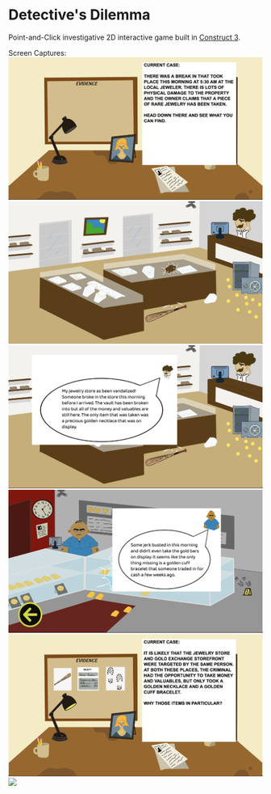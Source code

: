 # Detective's Dilemma
Point-and-Click investigative 2D interactive game built in [Construct 3](https://www.construct.net/en).

Screen Captures:
![](https://github.com/aguizaro/Detective-sDilemma/blob/main/Screenshots/lev1.png?raw=true)
![](https://github.com/aguizaro/Detective-sDilemma/blob/main/Screenshots/lev2.png?raw=true)
![](https://github.com/aguizaro/Detective-sDilemma/blob/main/Screenshots/lev2.1.png?raw=true)
![](https://github.com/aguizaro/Detective-sDilemma/blob/main/Screenshots/lev3.png?raw=true)
![](https://github.com/aguizaro/Detective-sDilemma/blob/main/Screenshots/lev3.1.png?raw=true)
![](https://github.com/aguizaro/Detective-sDilemma/blob/main/Screenshots/cred.png?raw=true)